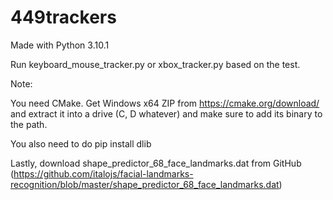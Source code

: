 # 449trackers

Made with Python 3.10.1

Run keyboard_mouse_tracker.py or xbox_tracker.py based on the test.

Note:

You need CMake. Get Windows x64 ZIP from https://cmake.org/download/ and extract it into a drive (C, D whatever) and make sure to add its binary to the path.

You also need to do pip install dlib

Lastly, download shape_predictor_68_face_landmarks.dat from GitHub (https://github.com/italojs/facial-landmarks-recognition/blob/master/shape_predictor_68_face_landmarks.dat)

